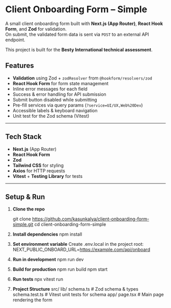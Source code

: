 # Client Onboarding Form – Simple

A small client onboarding form built with **Next.js (App Router)**, **React Hook Form**, and **Zod** for validation.  
On submit, the validated form data is sent via `POST` to an external API endpoint.  

This project is built for the **Besty International technical assessment**.


## Features

- **Validation** using Zod + `zodResolver` from `@hookform/resolvers/zod`
- **React Hook Form** for form state management
- Inline error messages for each field
- Success & error handling for API submission
- Submit button disabled while submitting
- Pre-fill services via query params (`?service=UI/UX,Web%20Dev`)
- Accessible labels & keyboard navigation
- Unit test for the Zod schema (Vitest)

---

## Tech Stack

- **Next.js** (App Router)
- **React Hook Form**
- **Zod**
- **Tailwind CSS** for styling
- **Axios** for HTTP requests
- **Vitest** + **Testing Library** for tests

---

## Setup & Run

1. **Clone the repo**

   git clone https://github.com/kasunkalya/client-onboarding-form-simple.git
   cd client-onboarding-form-simple

2. **Install dependencies**
    npm install
   
3. **Set environment variable**
    Create .env.local in the project root:
    NEXT_PUBLIC_ONBOARD_URL=https://example.com/api/onboard

4. **Run in development**
    npm run dev

5. **Build for production**
    npm run build
    npm start

6. **Run tests**
    npx vitest run

7. **Project Structure**
    src/
    lib/
        schema.ts         # Zod schema & types
        schema.test.ts    # Vitest unit tests for schema
    app/
        page.tsx          # Main page rendering the form       